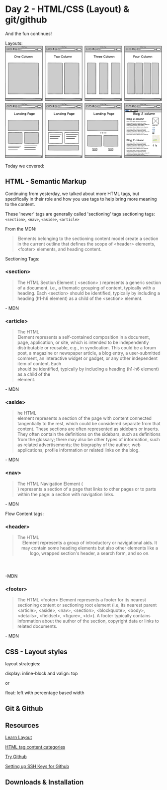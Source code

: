 # Day 2 - HTML/CSS (Layout) & git/github

And the fun continues!

Layouts:
![Different Layouts](https://raw.githubusercontent.com/TIY-Charleston-Front-End-Jan2015/notes/master/assets/layouts.png)

Today we covered:

## HTML - Semantic Markup

Continuing from yesterday, we talked about more HTML tags, but specifically in their role and how you use tags to help bring more meaning to the content.  

These 'newer' tags are generally called 'sectioning' tags
sectioning tags: <code>&lt;section&gt;</code>, <code>&lt;nav&gt;</code>, <code>&lt;aside&gt;</code>, <code>&lt;article&gt;</code>

From the MDN:
<blockquote>
Elements belonging to the sectioning content model create a section in the current outline that defines the scope of  &lt;header&gt; elements, &lt;footer&gt; elements, and heading content.
</blockquote>

Sectioning Tags:

### &lt;section&gt;

<blockquote>The HTML Section Element ( &lt;section&gt; ) represents a generic section of a document, i.e., a thematic grouping of content, typically with a heading. Each &lt;section&gt; should be identified, typically by including a heading (h1-h6 element) as a child of the &lt;section&gt; element.</blockquote> - MDN

### &lt;article&gt;

<blockquote>
The HTML <article> Element represents a self-contained composition in a document, page, application, or site, which is intended to be independently distributable or reusable, e.g., in syndication. This could be a forum post, a magazine or newspaper article, a blog entry, a user-submitted comment, an interactive widget or gadget, or any other independent item of content. Each <article> should be identified, typically by including a heading (h1-h6 element) as a child of the <article> element.
</blockquote> - MDN

### &lt;aside&gt;

<blockquote>
he HTML <aside> element represents a section of the page with content connected tangentially to the rest, which could be considered separate from that content. These sections are often represented as sidebars or inserts. They often contain the definitions on the sidebars, such as definitions from the glossary; there may also be other types of information, such as related advertisements; the biography of the author; web applications; profile information or related links on the blog.
</blockquote> - MDN

### &lt;nav&gt;

<blockquote>
The HTML Navigation Element (<nav>) represents a section of a page that links to other pages or to parts within the page: a section with navigation links.
</blockquote> - MDN

Flow Content tags:

### &lt;header&gt;

<blockquote>
The HTML <header> Element represents a group of introductory or navigational aids. It may contain some heading elements but also other elements like a logo, wrapped section's header, a search form, and so on.
</blockquote> -MDN

### &lt;footer&gt;

<blockquote>
The HTML &lt;footer&gt; Element represents a footer for its nearest sectioning content or sectioning root element (i.e, its nearest parent &lt;article&gt;, &lt;aside&gt;, &lt;nav&gt;, &lt;section&gt;, &lt;blockquote&gt;, &lt;body&gt;, &lt;details&gt;, &lt;fieldset&gt;, &lt;figure&gt;, &lt;td&gt;). A footer typically contains information about the author of the section, copyright data or links to related documents.
</blockquote> - MDN

## CSS - Layout styles

layout strategies:

display: inline-block and valign: top

or

float: left with percentage based width

## Git & Github



## Resources

[Learn Layout](http://learnlayout.com/)

[HTML tag content categories](https://developer.mozilla.org/en-US/docs/Web/Guide/HTML/Content_categories)

[Try Github](https://try.github.io/levels/1/challenges/1)

[Setting up SSH Keys for Github](https://help.github.com/articles/generating-ssh-keys/)


## Downloads & Installation
